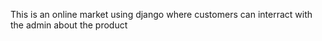 This is an online market using django where customers can interract with the admin about the product
